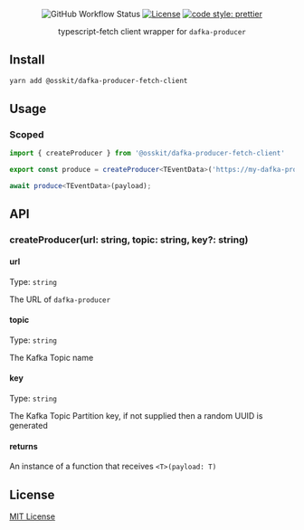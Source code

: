 <div align="center">
 
  ![GitHub Workflow Status](https://img.shields.io/github/workflow/status/osskit/dafka-producer-fetch-client/bump) [![License](https://img.shields.io/badge/license-MIT-blue.svg)](https://github.com/osskit/dafka-producer-fetch-client/blob/master/LICENSE.md) [![code style: prettier](https://img.shields.io/badge/code_style-prettier-ff69b4.svg?style=flat-square)](https://github.com/prettier/prettier)

typescript-fetch client wrapper for `dafka-producer`  
</div>

## Install
```sh
yarn add @osskit/dafka-producer-fetch-client
```
## Usage
### Scoped
```ts
import { createProducer } from '@osskit/dafka-producer-fetch-client'

export const produce = createProducer<TEventData>('https://my-dafka-producer-url', 'my-topic', 'my-partition-key');

await produce<TEventData>(payload);
```

## API
### createProducer(url: string, topic: string, key?: string)
#### url
Type: `string`

The URL of `dafka-producer`

#### topic
Type: `string`

The Kafka Topic name

#### key
Type: `string`

The Kafka Topic Partition key, if not supplied then a random UUID is generated

#### returns
An instance of a function that receives `<T>(payload: T)`

## License
[MIT License](LICENSE)
